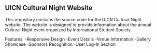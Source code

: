 UICN Cultural Night Website
---------------------------
This repository contains the source code for the UICN  Cultural Night website. The website is designed to provide information about the annual Cultural Night event organized by International Student Society.

Features:
-Responsive Design
-Event Details
-Venue Information
-Gallery Showcase
-Sponsors Recognition
-User Log-In Section
